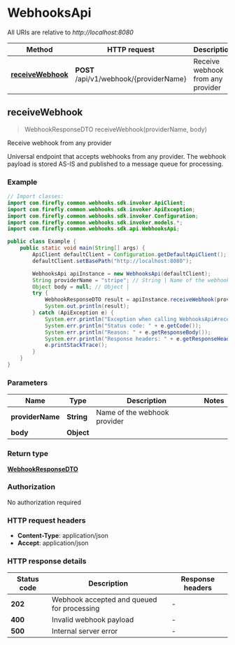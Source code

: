 # WebhooksApi

All URIs are relative to *http://localhost:8080*

| Method | HTTP request | Description |
|------------- | ------------- | -------------|
| [**receiveWebhook**](WebhooksApi.md#receiveWebhook) | **POST** /api/v1/webhook/{providerName} | Receive webhook from any provider |



## receiveWebhook

> WebhookResponseDTO receiveWebhook(providerName, body)

Receive webhook from any provider

Universal endpoint that accepts webhooks from any provider. The webhook payload is stored AS-IS and published to a message queue for processing.

### Example

```java
// Import classes:
import com.firefly.common.webhooks.sdk.invoker.ApiClient;
import com.firefly.common.webhooks.sdk.invoker.ApiException;
import com.firefly.common.webhooks.sdk.invoker.Configuration;
import com.firefly.common.webhooks.sdk.invoker.models.*;
import com.firefly.common.webhooks.sdk.api.WebhooksApi;

public class Example {
    public static void main(String[] args) {
        ApiClient defaultClient = Configuration.getDefaultApiClient();
        defaultClient.setBasePath("http://localhost:8080");

        WebhooksApi apiInstance = new WebhooksApi(defaultClient);
        String providerName = "stripe"; // String | Name of the webhook provider
        Object body = null; // Object | 
        try {
            WebhookResponseDTO result = apiInstance.receiveWebhook(providerName, body);
            System.out.println(result);
        } catch (ApiException e) {
            System.err.println("Exception when calling WebhooksApi#receiveWebhook");
            System.err.println("Status code: " + e.getCode());
            System.err.println("Reason: " + e.getResponseBody());
            System.err.println("Response headers: " + e.getResponseHeaders());
            e.printStackTrace();
        }
    }
}
```

### Parameters


| Name | Type | Description  | Notes |
|------------- | ------------- | ------------- | -------------|
| **providerName** | **String**| Name of the webhook provider | |
| **body** | **Object**|  | |

### Return type

[**WebhookResponseDTO**](WebhookResponseDTO.md)

### Authorization

No authorization required

### HTTP request headers

- **Content-Type**: application/json
- **Accept**: application/json


### HTTP response details
| Status code | Description | Response headers |
|-------------|-------------|------------------|
| **202** | Webhook accepted and queued for processing |  -  |
| **400** | Invalid webhook payload |  -  |
| **500** | Internal server error |  -  |

